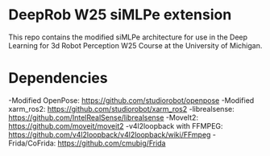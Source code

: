 # DeepRob W25 siMLPe extension

This repo contains the modified siMLPe architecture for use in the Deep Learning for 3d Robot Perception W25 Course at the University of Michigan.

# Dependencies
-Modified OpenPose: https://github.com/studiorobot/openpose
-Modified xarm_ros2: https://github.com/studiorobot/xarm_ros2
-librealsense: https://github.com/IntelRealSense/librealsense
-MoveIt2: https://github.com/moveit/moveit2
-v4l2loopback with FFMPEG: https://github.com/v4l2loopback/v4l2loopback/wiki/FFmpeg
-Frida/CoFrida: https://github.com/cmubig/Frida
